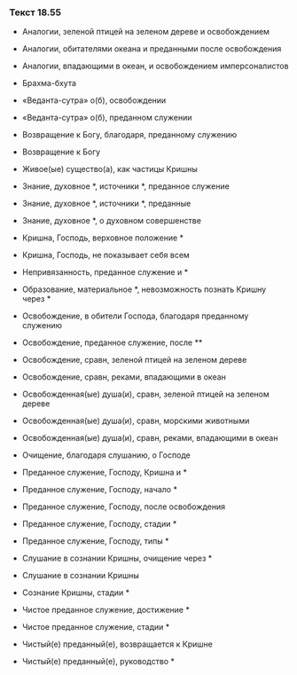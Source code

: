 ### Текст 18.55

- Аналогии, зеленой птицей на зеленом дереве и освобождением

- Аналогии, обитателями океана и преданными после освобождения

- Аналогии, впадающими в океан, и освобождением имперсоналистов

- Брахма-бхута

- «Веданта-сутра» о(б), освобождении

- «Веданта-сутра» о(б), преданном служении

- Возвращение к Богу, благодаря, преданному служению

- Возвращение к Богу

- Живое(ые) существо(а), как частицы Кришны

- Знание, духовное *, источники *, преданное служение

- Знание, духовное *, источники *, преданные

- Знание, духовное *, о духовном совершенстве

- Кришна, Господь, верховное положение *

- Кришна, Господь, не показывает себя всем

- Непривязанность, преданное служение и *

- Образование, материальное *, невозможность познать Кришну через *

- Освобождение, в обители Господа, благодаря преданному служению

- Освобождение, преданное служение, после **

- Освобождение, сравн, зеленой птицей на зеленом дереве

- Освобождение, сравн, реками, впадающими в океан

- Освобожденная(ые) душа(и), сравн, зеленой птицей на зеленом дереве

- Освобожденная(ые) душа(и), сравн, морскими животными

- Освобожденная(ые) душа(и), сравн, реками, впадающими в океан

- Очищение, благодаря слушанию, о Господе

- Преданное служение, Господу, Кришна и *

- Преданное служение, Господу, начало *

- Преданное служение, Господу, после освобождения

- Преданное служение, Господу, стадии *

- Преданное служение, Господу, типы *

- Слушание в сознании Кришны, очищение через *

- Слушание в сознании Кришны

- Сознание Кришны, стадии *

- Чистое преданное служение, достижение *

- Чистое преданное служение, стадии *

- Чистый(е) преданный(е), возвращается к Кришне

- Чистый(е) преданный(е), руководство *
	
